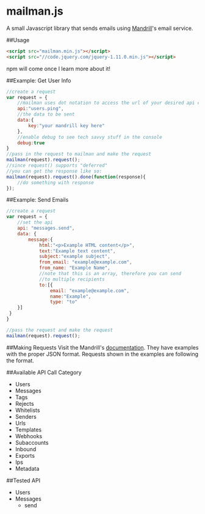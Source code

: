 mailman.js
==========

A small Javascript library that sends emails using [Mandrill](http://www.mandrillapp.com)'s email service.

##Usage
```html
<script src="mailman.min.js"></script>
<script src="//code.jquery.com/jquery-1.11.0.min.js"></script>
```
npm will come once I learn more about it!

##Example: Get User Info
```javascript
//create a request
var request = {
    //mailman uses dot notation to access the url of your desired api call
    api:"users.ping",
    //the data to be sent
    data:{
        key:"your mandrill key here"
    },
    //enable debug to see tech savvy stuff in the console
    debug:true
}
//pass in the request to mailman and make the request
mailman(request).request();
//since request() supports "deferred"
//you can get the response like so:
mailman(request).request().done(function(response){
    //do something with response
});
```

##Example: Send Emails
```javascript
//create a request
var request = {
    //set the api
    api: "messages.send",
    data: {
        message:{
            html:"<p>Example HTML content</p>",
            text:"Example text content",
            subject:"example subject",
            from_email: "example@example.com",
            from_name: "Example Name",
            //note that this is an array, therefore you can send
            //to multiple recipients
            to:[{
                email: "example@example.com",
                name:"Example",
                type: "to"
    }]
 }
}

//pass the request and make the request
mailman(request).request();
```

##Making Requests
Visit the Mandrill's [documentation](https://mandrillapp.com/api/docs/index.JSON.html).
They have examples with the proper JSON format. Requests shown in the examples are following
the format.

##Available API Call Category
* Users
* Messages
* Tags
* Rejects
* Whitelists
* Senders
* Urls
* Templates
* Webhooks
* Subaccounts
* Inbound
* Exports
* Ips
* Metadata

##Tested API
* Users
* Messages
    * send


